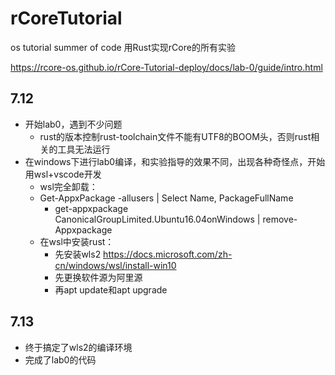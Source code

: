 # rCoreTutorial
os tutorial summer of code
用Rust实现rCore的所有实验

https://rcore-os.github.io/rCore-Tutorial-deploy/docs/lab-0/guide/intro.html

## 7.12  

- 开始lab0，遇到不少问题
  - rust的版本控制rust-toolchain文件不能有UTF8的BOOM头，否则rust相关的工具无法运行
- 在windows下进行lab0编译，和实验指导的效果不同，出现各种奇怪点，开始用wsl+vscode开发
  - wsl完全卸载：
  - Get-AppxPackage -allusers | Select Name, PackageFullName
    - get-appxpackage CanonicalGroupLimited.Ubuntu16.04onWindows | remove-Appxpackage    
  - 在wsl中安装rust：
    - 先安装wls2  https://docs.microsoft.com/zh-cn/windows/wsl/install-win10
    - 先更换软件源为阿里源
    - 再apt update和apt upgrade
  

## 7.13  

- 终于搞定了wls2的编译环境
-  完成了lab0的代码